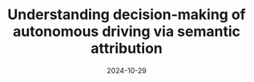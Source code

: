 ---
title: "Understanding decision-making of autonomous driving via semantic attribution"
collection: publications
permalink: /publication/2024-semantic-attr
date: 2024-10-29
venue: 'IEEE Transactions on Intelligent Transportation Systems'
# paperurl: '/files/pdf/research/Turning the Lights on.pdf'
link: 'https://ieeexplore.ieee.org/document/10738125'
paperurl: '/files/pdf/research/202411attrblob-ITS.pdf'
# github: 'https://github.com/GlowingHorse/NetVisCompare'
book: 'https://shirui-homepage.com/research/10semantic-attr/'
# zenodo: 'https://zenodo.org/badge/628158030.svg'
# researchButton: 'https://shirui-homepage.com/research/attr-vis/'
citation: 'Rui Shi, <a href="https://li-tianxing.github.io/">Tianxing Li</a>, <a href="http://www.graco.c.u-tokyo.ac.jp/yama-lab/index.php">Yasushi Yamaguchi</a>, <a href="https://cpns.bjut.edu.cn/index.html#/home">Liguo Zhang</a>. <i>IEEE Transactions on Intelligent Transportation Systems</i>, 2024, DOI: 10.1109/TITS.2024.3483810.'
---